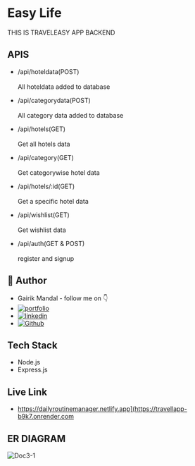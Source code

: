 # Easy Life

THIS IS TRAVELEASY APP BACKEND

## APIS
- /api/hoteldata(POST)<br/><br/>
All hoteldata added to database

- /api/categorydata(POST)<br/><br/>
All category data added to database

- /api/hotels(GET)<br/><br/>
Get all hotels data

- /api/category(GET)<br/><br/>
Get categorywise hotel data

- /api/hotels/:id(GET)<br/><br/>
Get a specific hotel data

- /api/wishlist(GET)<br/><br/>
Get wishlist data

- /api/auth(GET & POST)<br/><br/>
register and signup



## 🔗 Author
-   Gairik Mandal - follow me on 👇
- [![portfolio](https://img.shields.io/badge/my_portfolio-000?style=for-the-badge&logo=ko-fi&logoColor=white)](https://katherineoelsner.com/)
- [![linkedin](https://img.shields.io/badge/linkedin-0A66C2?style=for-the-badge&logo=linkedin&logoColor=white)](https://www.linkedin.com/in/gairik-mandal-a38aa0171/)
- [![Github](https://img.shields.io/badge/github-1DA1F2?style=for-the-badge&logo=github&logoColor=white)](https://github.com/gairik99/)


##  Tech Stack
- Node.js
- Express.js
## Live Link

- https://dailyroutinemanager.netlify.app](https://travellapp-b9k7.onrender.com




##  ER DIAGRAM

![Doc3-1](https://github.com/user-attachments/assets/fbfed5c4-ba59-4a65-a9bf-6236b4acccf1)
